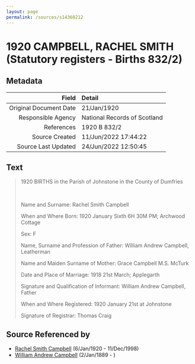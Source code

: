 ```yaml
---
layout: page
permalink: /sources/s14360212
---
```


# 1920 CAMPBELL, RACHEL SMITH (Statutory registers - Births 832/2)

## Metadata

Field | Detail
---:|:---
Original Document Date | 21/Jan/1920
Responsible Agency | National Records of Scotland
References | 1920 B 832/2
Source Created | 11/Jun/2022 17:44:22
Source Last Updated | 24/Jun/2022 12:50:45

## Text

> 1920 BIRTHS in the Parish of Johnstone in the County of Dumfries
>
> <br/>
>
> Name and Surname: Rachel Smith Campbell
>
> When and Where Born: 1920 January Sixth 6H 30M PM; Archwood Cottage
>
> Sex: F
>
> Name, Surname and Profession of Father: William Andrew Campbell, Leatherman
>
> Name and Maiden Surname of Mother: Grace Campbell M.S. McTurk
>
> Date and Place of Marriage: 1918 21st March; Applegarth
>
> Signature and Qualification of Informant: William Andrew Campbell, Father
>
> When and Where Registered: 1920 January 21st at Johnstone
>
> Signature of Registrar: Thomas Craig
>

## Source Referenced by

* [Rachel Smith Campbell](../people/@40394043@-rachel-smith-campbell-b1920-1-6-d1998-12-11.md) (6/Jan/1920 - 11/Dec/1998)
* [William Andrew Campbell](../people/@4716977@-william-andrew-campbell-b1889-1-2-d.md) (2/Jan/1889 - )
